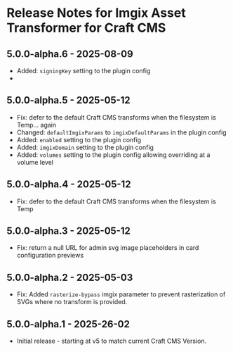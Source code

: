 # Release Notes for Imgix Asset Transformer for Craft CMS

## 5.0.0-alpha.6 - 2025-08-09

- Added: `signingKey` setting to the plugin config
- 
## 5.0.0-alpha.5 - 2025-05-12

- Fix: defer to the default Craft CMS transforms when the filesystem is Temp… again
- Changed: `defaultImgixParams` to `imgixDefaultParams` in the plugin config
- Added: `enabled` setting to the plugin config
- Added: `imgixDomain` setting to the plugin config
- Added: `volumes` setting to the plugin config allowing overriding at a volume level

## 5.0.0-alpha.4 - 2025-05-12

- Fix: defer to the default Craft CMS transforms when the filesystem is Temp

## 5.0.0-alpha.3 - 2025-05-12

- Fix: return a null URL for admin svg image placeholders in card configuration previews

## 5.0.0-alpha.2 - 2025-05-03

- Fix: Added `rasterize-bypass` imgix parameter to prevent rasterization of SVGs where no transform is provided.

## 5.0.0-alpha.1 - 2025-26-02

- Initial release - starting at v5 to match current Craft CMS Version.




